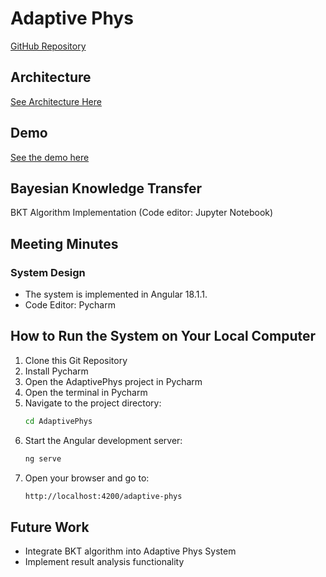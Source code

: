 
# Adaptive Phys

[GitHub Repository](https://github.com/AI4STEM-Education-Center/AdaptivePhys)

## Architecture

[See Architecture Here](#)

## Demo

[See the demo here](https://outlookuga-my.sharepoint.com/personal/ps63414_uga_edu/_layouts/15/stream.aspx?id=%2Fpersonal%2Fps63414%5Fuga%5Fedu%2FDocuments%2FAdaptive%20Phys%20Demo%2Emp4&referrer=StreamWebApp%2EWeb&referrerScenario=AddressBarCopied%2Eview%2E3eb89796%2D5592%2D419d%2D8286%2D21cb6ea5a45c)

## Bayesian Knowledge Transfer

BKT Algorithm Implementation (Code editor: Jupyter Notebook)

## Meeting Minutes

### System Design

- The system is implemented in Angular 18.1.1.
- Code Editor: Pycharm

## How to Run the System on Your Local Computer

1. Clone this Git Repository
2. Install Pycharm
3. Open the AdaptivePhys project in Pycharm
4. Open the terminal in Pycharm
5. Navigate to the project directory:
    ```sh
    cd AdaptivePhys
    ```
6. Start the Angular development server:
    ```sh
    ng serve
    ```
7. Open your browser and go to:
    ```sh
    http://localhost:4200/adaptive-phys
    ```

## Future Work

- Integrate BKT algorithm into Adaptive Phys System
- Implement result analysis functionality
